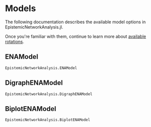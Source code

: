 # Models

The following documentation describes the available model options in EpistemicNetworkAnalysis.jl.

Once you're familiar with them, continue to learn more about [available rotations](rotations.md).

## ENAModel

```@docs
EpistemicNetworkAnalysis.ENAModel
```

## DigraphENAModel

```@docs
EpistemicNetworkAnalysis.DigraphENAModel
```

## BiplotENAModel

```@docs
EpistemicNetworkAnalysis.BiplotENAModel
```